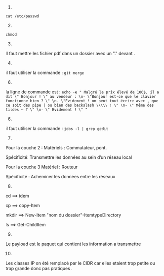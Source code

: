 
1)
``
cat /etc/passwd
``

2)
``
chmod
``

3)
Il faut mettre les fichier pdf dans un dossier avec un "." devant .

4)
il faut utiliser la commande :
``
git merge
``

6)
la ligne de commande est :
``
echo -e " Malgré le prix élevé de 100$, il a dit \" Bonjour ! \" au vendeur : \n- \"Bonjour est-ce que le clavier fonctionne bien ? \" \n- \"Evidement ! on peut tout écrire avec , que ce soit des pipe | ou bien des backslash \\\\\ ! \" \n- \" Même des tildes ~ ? \" \n- \" Evidement ! \" "
``

6)
il faut utiliser la commande :
``
jobs -l | grep gedit
``

7)
Pour la couche 2 : Matériels : Commutateur, pont.

Spécificité: Transmettre les données au sein d’un réseau local


Pour la couche 3	Matériel : Routeur 	

Spécificité : Acheminer les données entre les réseaux


8)
cd ==> idem

cp ==> copy-Item

mkdir ==> New-Item "nom du dossier"-ItemtypeDirectory

ls ==> Get-ChildItem

9)
Le payload est le paquet qui contient les information a transmettre


10)

Les classes IP on été remplacé par le CIDR car elles etaient trop petite ou trop grande donc pas pratiques .






